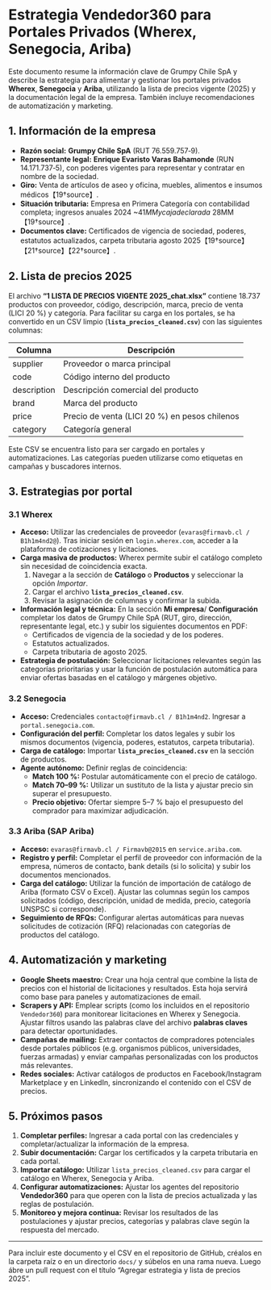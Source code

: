 
# Estrategia Vendedor360 para Portales Privados (Wherex, Senegocia, Ariba)

Este documento resume la información clave de Grumpy Chile SpA y describe la estrategia para alimentar y gestionar los portales privados **Wherex**, **Senegocia** y **Ariba**, utilizando la lista de precios vigente (2025) y la documentación legal de la empresa. También incluye recomendaciones de automatización y marketing.

## 1. Información de la empresa

- **Razón social:** **Grumpy Chile SpA** (RUT 76.559.757‑9).  
- **Representante legal:** **Enrique Evaristo Varas Bahamonde** (RUN 14.171.737‑5), con poderes vigentes para representar y contratar en nombre de la sociedad.  
- **Giro:** Venta de artículos de aseo y oficina, muebles, alimentos e insumos médicos【19†source】.  
- **Situación tributaria:** Empresa en Primera Categoría con contabilidad completa; ingresos anuales 2024 ~$41MM y caja declarada ~$28MM【19†source】.  
- **Documentos clave:** Certificados de vigencia de sociedad, poderes, estatutos actualizados, carpeta tributaria agosto 2025【19†source】【21†source】【22†source】.  

## 2. Lista de precios 2025

El archivo **“1 LISTA DE PRECIOS VIGENTE 2025_chat.xlsx”** contiene 18.737 productos con proveedor, código, descripción, marca, precio de venta (LICI 20 %) y categoría. Para facilitar su carga en los portales, se ha convertido en un CSV limpio (**`lista_precios_cleaned.csv`**) con las siguientes columnas:

| Columna | Descripción |
| --- | --- |
| supplier | Proveedor o marca principal |
| code | Código interno del producto |
| description | Descripción comercial del producto |
| brand | Marca del producto |
| price | Precio de venta (LICI 20 %) en pesos chilenos |
| category | Categoría general |

Este CSV se encuentra listo para ser cargado en portales y automatizaciones. Las categorías pueden utilizarse como etiquetas en campañas y buscadores internos.

## 3. Estrategias por portal

### 3.1 Wherex

- **Acceso:** Utilizar las credenciales de proveedor (`evaras@firmavb.cl / B1h1m4nd2@`). Tras iniciar sesión en `login.wherex.com`, acceder a la plataforma de cotizaciones y licitaciones.
- **Carga masiva de productos:** Wherex permite subir el catálogo completo sin necesidad de coincidencia exacta.  
  1. Navegar a la sección de **Catálogo** o **Productos** y seleccionar la opción *Importar*.  
  2. Cargar el archivo **`lista_precios_cleaned.csv`**.  
  3. Revisar la asignación de columnas y confirmar la subida.  
- **Información legal y técnica:** En la sección **Mi empresa**/ **Configuración** completar los datos de Grumpy Chile SpA (RUT, giro, dirección, representante legal, etc.) y subir los siguientes documentos en PDF:
  - Certificados de vigencia de la sociedad y de los poderes.  
  - Estatutos actualizados.  
  - Carpeta tributaria de agosto 2025.  
- **Estrategia de postulación:** Seleccionar licitaciones relevantes según las categorías prioritarias y usar la función de postulación automática para enviar ofertas basadas en el catálogo y márgenes objetivo.

### 3.2 Senegocia

- **Acceso:** Credenciales `contacto@firmavb.cl / B1h1m4nd2`. Ingresar a `portal.senegocia.com`.  
- **Configuración del perfil:** Completar los datos legales y subir los mismos documentos (vigencia, poderes, estatutos, carpeta tributaria).  
- **Carga de catálogo:** Importar **`lista_precios_cleaned.csv`** en la sección de productos.  
- **Agente autónomo:** Definir reglas de coincidencia:
  - **Match 100 %:** Postular automáticamente con el precio de catálogo.  
  - **Match 70–99 %:** Utilizar un sustituto de la lista y ajustar precio sin superar el presupuesto.  
  - **Precio objetivo:** Ofertar siempre 5–7 % bajo el presupuesto del comprador para maximizar adjudicación.

### 3.3 Ariba (SAP Ariba)

- **Acceso:** `evaras@firmavb.cl / Firmavb@2015` en `service.ariba.com`.  
- **Registro y perfil:** Completar el perfil de proveedor con información de la empresa, números de contacto, bank details (si lo solicita) y subir los documentos mencionados.  
- **Carga del catálogo:** Utilizar la función de importación de catálogo de Ariba (formato CSV o Excel). Ajustar las columnas según los campos solicitados (código, descripción, unidad de medida, precio, categoría UNSPSC si corresponde).  
- **Seguimiento de RFQs:** Configurar alertas automáticas para nuevas solicitudes de cotización (RFQ) relacionadas con categorías de productos del catálogo.  

## 4. Automatización y marketing

- **Google Sheets maestro:** Crear una hoja central que combine la lista de precios con el historial de licitaciones y resultados. Esta hoja servirá como base para paneles y automatizaciones de email.  
- **Scrapers y API:** Emplear scripts (como los incluidos en el repositorio `Vendedor360`) para monitorear licitaciones en Wherex y Senegocia. Ajustar filtros usando las palabras clave del archivo **palabras claves** para detectar oportunidades.  
- **Campañas de mailing:** Extraer contactos de compradores potenciales desde portales públicos (e.g. organismos públicos, universidades, fuerzas armadas) y enviar campañas personalizadas con los productos más relevantes.  
- **Redes sociales:** Activar catálogos de productos en Facebook/Instagram Marketplace y en LinkedIn, sincronizando el contenido con el CSV de precios.

## 5. Próximos pasos

1. **Completar perfiles:** Ingresar a cada portal con las credenciales y completar/actualizar la información de la empresa.  
2. **Subir documentación:** Cargar los certificados y la carpeta tributaria en cada portal.  
3. **Importar catálogo:** Utilizar `lista_precios_cleaned.csv` para cargar el catálogo en Wherex, Senegocia y Ariba.  
4. **Configurar automatizaciones:** Ajustar los agentes del repositorio **Vendedor360** para que operen con la lista de precios actualizada y las reglas de postulación.  
5. **Monitoreo y mejora continua:** Revisar los resultados de las postulaciones y ajustar precios, categorías y palabras clave según la respuesta del mercado.

---

Para incluir este documento y el CSV en el repositorio de GitHub, créalos en la carpeta raíz o en un directorio `docs/` y súbelos en una rama nueva. Luego ábre un pull request con el título “Agregar estrategia y lista de precios 2025”.
